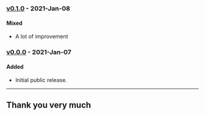 ### [v0.1.0](https://github.com/imithu/Database-of-Countries/releases/tag/v0.1.0) - 2021-Jan-08
#### Mixed
- A lot of improvement




### [v0.0.0](https://github.com/imithu/Database-of-Countries/releases/tag/v0.0.0) - 2021-Jan-07
#### Added
- Initial public release.


---
## Thank you very much